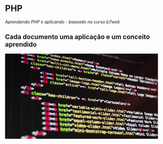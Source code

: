 # PHP
*Aprendendo PHP e aplicando - baseado no curso b7web*
## Cada documento uma aplicação e um conceito aprendido


<img src="img/img-readme.jpg" >

